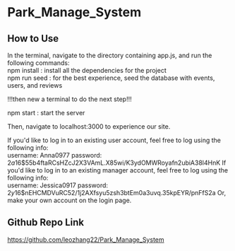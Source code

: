 # Park_Manage_System

## How to Use
In the terminal, navigate to the directory containing app.js, and run the following commands:   
  npm install : install all the dependencies for the project  
  npm run seed : for the best experience, seed the database with events, users, and reviews  

  !!!then new a terminal to do the next step!!!
  
  npm start : start the server  

  Then, navigate to localhost:3000 to experience our site.   

  If you'd like to log in to an existing user account, feel free to log using the following info:   
  username:  Anna0977
  password: $2a$16$55b4ftaRCsHZcJ2X3VAmL.X85wi/K3ydOMWRoyafn2ubiA38l4HnK
If you'd like to log in to an existing manager account, feel free to log using the following info:   
  username:  Jessica0917
  password: $2y$16$nEHCMDVuRC52/1j2AXfsyu5zsh3btEm0a3uvq.35kpEYR/pnFfS2a
  Or, make your own account on the login page.   

## Github Repo Link
https://github.com/leozhang22/Park_Manage_System

